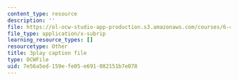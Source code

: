 ```yaml
---
content_type: resource
description: ''
file: https://ol-ocw-studio-app-production.s3.amazonaws.com/courses/6-451-principles-of-digital-communication-ii-spring-2005/7e56a5ed159efe05e691082151b7e078_OJafRrE21WE.srt
file_type: application/x-subrip
learning_resource_types: []
resourcetype: Other
title: 3play caption file
type: OCWFile
uid: 7e56a5ed-159e-fe05-e691-082151b7e078
---
```

